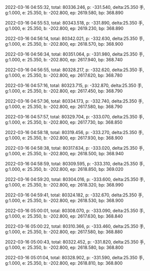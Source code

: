 2022-03-16 04:55:32, total: 80336.246, p: -331.540, delta:25.350 手, g:1.000, e: 25.350, b: -202.800, ep: 2619.580, bp: 368.890

2022-03-16 04:55:53, total: 80343.518, p: -331.890, delta:25.350 手, g:1.000, e: 25.350, b: -202.800, ep: 2619.230, bp: 368.890

2022-03-16 04:56:14, total: 80342.021, p: -332.630, delta:25.350 手, g:1.000, e: 25.350, b: -202.800, ep: 2618.570, bp: 368.900

2022-03-16 04:56:34, total: 80351.064, p: -331.980, delta:25.350 手, g:1.000, e: 25.350, b: -202.800, ep: 2617.940, bp: 368.740

2022-03-16 04:56:55, total: 80328.217, p: -332.620, delta:25.350 手, g:1.000, e: 25.350, b: -202.800, ep: 2617.620, bp: 368.780

2022-03-16 04:57:16, total: 80323.715, p: -332.870, delta:25.350 手, g:1.000, e: 25.350, b: -202.800, ep: 2617.450, bp: 368.790

2022-03-16 04:57:36, total: 80334.173, p: -332.740, delta:25.350 手, g:1.000, e: 25.350, b: -202.800, ep: 2617.580, bp: 368.790

2022-03-16 04:57:57, total: 80329.704, p: -333.070, delta:25.350 手, g:1.000, e: 25.350, b: -202.800, ep: 2617.730, bp: 368.850

2022-03-16 04:58:18, total: 80319.456, p: -333.270, delta:25.350 手, g:1.000, e: 25.350, b: -202.800, ep: 2617.930, bp: 368.900

2022-03-16 04:58:38, total: 80317.634, p: -333.020, delta:25.350 手, g:1.000, e: 25.350, b: -202.800, ep: 2618.500, bp: 368.940

2022-03-16 04:58:59, total: 80309.595, p: -333.310, delta:25.350 手, g:1.000, e: 25.350, b: -202.800, ep: 2618.850, bp: 369.020

2022-03-16 04:59:20, total: 80304.016, p: -333.600, delta:25.350 手, g:1.000, e: 25.350, b: -202.800, ep: 2618.320, bp: 368.990

2022-03-16 04:59:41, total: 80324.182, p: -332.670, delta:25.350 手, g:1.000, e: 25.350, b: -202.800, ep: 2618.530, bp: 368.900

2022-03-16 05:00:01, total: 80308.070, p: -333.090, delta:25.350 手, g:1.000, e: 25.350, b: -202.800, ep: 2617.630, bp: 368.840

2022-03-16 05:00:22, total: 80310.366, p: -333.460, delta:25.350 手, g:1.000, e: 25.350, b: -202.800, ep: 2617.580, bp: 368.880

2022-03-16 05:00:43, total: 80322.452, p: -331.820, delta:25.350 手, g:1.000, e: 25.350, b: -202.800, ep: 2618.580, bp: 368.800

2022-03-16 05:01:04, total: 80328.902, p: -331.590, delta:25.350 手, g:1.000, e: 25.350, b: -202.800, ep: 2618.810, bp: 368.800